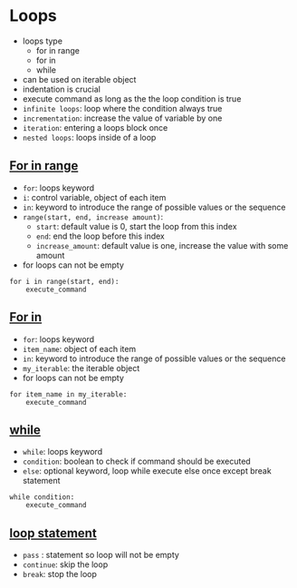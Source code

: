 # Loops
- loops type
    - for in range
    - for in
    - while
- can be used on iterable object
- indentation is crucial
- execute command as long as the the loop condition is true
- `infinite loops`: loop where the condition always true
- `incrementation`: increase the value of variable by one
- `iteration`: entering a loops block once
- `nested loops`: loops inside of a loop

## [For in range](https://github.com/HidayatRivai2020/Python/tree/main/loops/for_in_range.py)
- `for`: loops keyword
- `i`: control variable, object of each item
- `in`: keyword to introduce the range of possible values or the sequence
- `range(start, end, increase amount)`: 
    - `start`: default value is 0, start the loop from this index 
    - `end`: end the loop before this index
    - `increase_amount`: default value is one, increase the value with some amount 
- for loops can not be empty

```
for i in range(start, end):
    execute_command
```

## [For in](https://github.com/HidayatRivai2020/Python/tree/main/loops/for_in.py)
- `for`: loops keyword
- `item_name`: object of each item
- `in`: keyword to introduce the range of possible values or the sequence
- `my_iterable`: the iterable object 
- for loops can not be empty

```
for item_name in my_iterable:
    execute_command
```

## [while](https://github.com/HidayatRivai2020/Python/tree/main/loops/while.py)
- `while`: loops keyword
- `condition`: boolean to check if command should be executed
- `else`: optional keyword, loop while execute else once except break statement

```
while condition:
    execute_command
```

## [loop statement](https://github.com/HidayatRivai2020/Python/tree/main/loops/loop_statement.py)
- `pass` : statement so loop will not be empty
- `continue`: skip the loop
- `break`: stop the loop